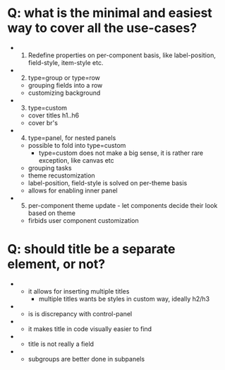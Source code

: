 # Q: what is the minimal and easiest way to cover all the use-cases?
* 1. Redefine properties on per-component basis, like label-position, field-style, item-style etc.
* 2. type=group or type=row
	+ grouping fields into a row
	+ customizing background
* 3. type=custom
	+ cover titles h1..h6
	+ cover br's
* 4. type=panel, for nested panels
	- possible to fold into type=custom
		+ type=custom does not make a big sense, it is rather rare exception, like canvas etc
	+ grouping tasks
	+ theme recustomization
	+ label-position, field-style is solved on per-theme basis
	+ allows for enabling inner panel
* 5. per-component theme update - let components decide their look based on theme
	- firbids user component customization

# Q: should title be a separate element, or not?
* + it allows for inserting multiple titles
	- multiple titles wants be styles in custom way, ideally h2/h3
* - is is discrepancy with control-panel
* + it makes title in code visually easier to find
* - title is not really a field
* - subgroups are better done in subpanels